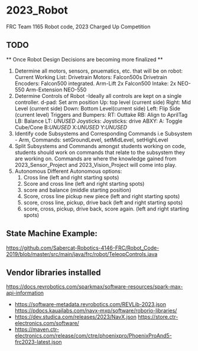 # 2023_Robot
FRC Team 1165 Robot code, 2023 Charged Up Competition


## TODO

** Once Robot Design Decisions are becoming more finalized **
1. Determine all motors, sensors, pnuematics, etc. that will be on robot:
  Current Working List:
    Drivetrain Motors: Falcon500s
    Drivetrain Encoders: Falcon500 integrated.
  Arm-Lift
    2x Falcon500
  Intake:
    2x NEO-550
  Arm-Extension
    NEO-550
2. Determine Controls of Robot
  -Ideally all controls are kept on a single controller.
  d-pad: Set arm position
    Up: top level (current side)
    Right: Mid Level (current side)
    Down: Bottom Level(current side)
    Left: Flip Side (current level)
  Triggers and Bumpers:
    RT: Outtake
    RB: Align to AprilTag
    LB: Balance
    LT: *UNUSED*
  Joysticks:
    Joysticks: drive
  ABXY:
    A: Toggle Cube/Cone
    B:*UNUSED*
    X:*UNUSED*
    Y:*UNUSED*
3. Identify code Subsystems and Corresponding Commands
  i.e Subsystem - Arm, Commands: setGroundLevel, setMidLevel, setHighLevel
4. Split Subsystems and Commands amongst students working on code, students should work on commands that relate to the subsystem they are working on.
  Commands are where the knowledge gained from 2023_Sensor_Project and 2023_Vision_Project will come into play.
5. Autonomous
  Different Autonomous options:
    1. Cross line (left and right starting spots)
    2. Score and cross line (left and right starting spots)
    3. score and balance (middle starting position)
    4. Score, cross line pickup new piece (left and right starting spots)
    5. score, cross line, pickup, drive back (left and right starting spots)
    6. score, cross, pickup, drive back, score again. (left and right starting spots)

## State Machine Example:
https://github.com/Sabercat-Robotics-4146-FRC/Robot_Code-2019/blob/master/src/main/java/frc/robot/TeleopControls.java

## Vendor libraries installed
https://docs.revrobotics.com/sparkmax/software-resources/spark-max-api-information
  - https://software-metadata.revrobotics.com/REVLib-2023.json
https://pdocs.kauailabs.com/navx-mxp/software/roborio-libraries/
  - https://dev.studica.com/releases/2023/NavX.json
https://store.ctr-electronics.com/software/
  - https://maven.ctr-electronics.com/release/com/ctre/phoenixpro/PhoenixProAnd5-frc2023-latest.json
